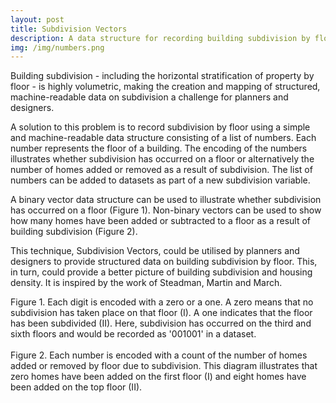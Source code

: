 ```yaml
---
layout: post
title: Subdivision Vectors
description: A data structure for recording building subdivision by floor
img: /img/numbers.png
---
```


Building subdivision - including the horizontal stratification of property by floor - is highly volumetric, making the creation and mapping of structured, machine-readable data on subdivision a challenge for planners and designers.

A solution to this problem is to record subdivision by floor using a simple and machine-readable data structure consisting of a list of numbers. Each number represents the floor of a building. The encoding of the numbers illustrates whether subdivision has occurred on a floor or alternatively the number of homes added or removed as a result of subdivision. The list of numbers can be added to datasets as part of a new subdivision variable.

A binary vector data structure can be used to illustrate whether subdivision has occurred on a floor (Figure 1). Non-binary vectors can be used to show how many homes have been added or subtracted to a floor as a result of building subdivision (Figure 2). 

This technique, Subdivision Vectors, could be utilised by planners and designers to provide structured data on building subdivision by floor. This, in turn, could provide a better picture of building subdivision and housing density. It is inspired by the work of Steadman, Martin and March.

<div class="col">
	<img class="col" src="{{ site.baseurl }}/img/numbers_subdivision.png" alt="" title=""/>
</div>

<div class="col three caption">
	Figure 1. Each digit is encoded with a zero or a one. A zero means that no subdivision has taken place on that floor (I). A one indicates that the floor has been subdivided (II). Here, subdivision has occurred on the third and sixth floors and would be recorded as '001001' in a dataset.
</div>

<br>

<div class="col">
	<img class="col" src="{{ site.baseurl }}/img/numbers_homes_subdivision.png" alt="" title=""/>
</div>

<div class="col three caption">
	Figure 2. Each number is encoded with a count of the number of homes added or removed by floor due to subdivision. This diagram illustrates that zero homes have been added on the first floor (I) and eight homes have been added on the top floor (II).
</div>
